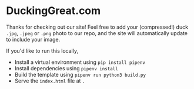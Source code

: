 # DuckingGreat.com

Thanks for checking out our site! Feel free to add your (compressed!) duck `.jpg`, `.jpeg` or `.png` photo to our repo, and the site will automatically update to include your image.

If you'd like to run this locally,

- Install a virtual environment using `pip install pipenv`
- Install dependencies using `pipenv install`
- Build the template using `pipenv run python3 build.py`
- Serve the `index.html` file at `.`
